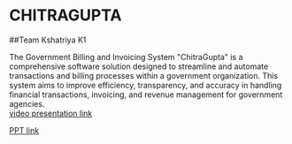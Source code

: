 # CHITRAGUPTA
##Team Kshatriya K1

The Government Billing and Invoicing System "ChitraGupta" is a comprehensive software solution designed to streamline and automate transactions and billing processes within a government organization. This system aims to improve efficiency, transparency, and accuracy in handling financial transactions, invoicing, and revenue management for government agencies.</br>
<a href="https://www.loom.com/share/b469b24a8cfe4c7db05ba4c76a809f4d?sid=49ea41fb-22ca-4ac6-b983-f91d39d6641f" target="_blank">video presentation link</a>
</br>

<a href="https://www.canva.com/design/DAFuWnazgeg/G1_3Ar8dbGpNR--ORdbLhw/edit?utm_content=DAFuWnazgeg&utm_campaign=designshare&utm_medium=link2&utm_source=sharebutton" target="_blank">PPT link</a>
